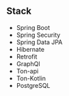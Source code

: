 ## Stack
- Spring Boot
- Spring Security
- Spring Data JPA
- Hibernate 
- Retrofit
- GraphQl 
- Ton-api
- Ton-Kotlin
- PostgreSQL


